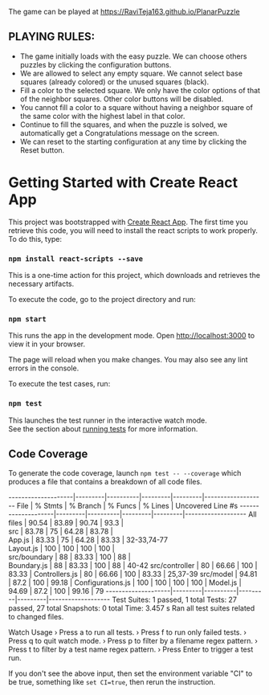 The game can be played at https://RaviTeja163.github.io/PlanarPuzzle

## PLAYING RULES:
- The game initially loads with the easy puzzle. We can choose others puzzles by clicking the configuration buttons.
- We are allowed to select any empty square. We cannot select base squares (already colored) or the unused squares (black).
- Fill a color to the selected square. We only have the color options of that of the neighbor squares. Other color buttons will be disabled. 
- You cannot fill a color to a square without having a neighbor square of the same color with the highest label in that color.
- Continue to fill the squares, and when the puzzle is solved, we automatically get a Congratulations message on the screen.
- We can reset to the starting configuration at any time by clicking the Reset button.


# Getting Started with Create React App

This project was bootstrapped with [Create React App](https://github.com/facebook/create-react-app).
The first time you retrieve this code, you will need to install the react scripts to work properly. To do this, type:

### `npm install react-scripts --save`

This is a one-time action for this project, which downloads and retrieves the necessary artifacts.

To execute the code, go to the project directory and run:

### `npm start`

This runs the app in the development mode.
Open [http://localhost:3000](http://localhost:3000) to view it in your browser.

The page will reload when you make changes. You may also see any lint errors in the console.

To execute the test cases, run:

### `npm test`

This launches the test runner in the interactive watch mode.\
See the section about [running tests](https://facebook.github.io/create-react-app/docs/running-tests) for more information.


## Code Coverage

To generate the code coverage, launch `npm test -- --coverage` which produces a file that contains a breakdown of all code files.

--------------------|---------|----------|---------|---------|-------------------
File                | % Stmts | % Branch | % Funcs | % Lines | Uncovered Line #s 
--------------------|---------|----------|---------|---------|-------------------
All files           |   90.54 |    83.89 |   90.74 |    93.3 |                   
 src                |   83.78 |       75 |   64.28 |   83.78 |                   
  App.js            |   83.33 |       75 |   64.28 |   83.33 | 32-33,74-77       
  Layout.js         |     100 |      100 |     100 |     100 |                   
 src/boundary       |      88 |    83.33 |     100 |      88 |                   
  Boundary.js       |      88 |    83.33 |     100 |      88 | 40-42
 src/controller     |      80 |    66.66 |     100 |   83.33 | 
  Controllers.js    |      80 |    66.66 |     100 |   83.33 | 25,37-39
 src/model          |   94.81 |     87.2 |     100 |   99.18 | 
  Configurations.js |     100 |      100 |     100 |     100 | 
  Model.js          |   94.69 |     87.2 |     100 |   99.16 | 79
--------------------|---------|----------|---------|---------|-------------------
Test Suites: 1 passed, 1 total
Tests:       27 passed, 27 total
Snapshots:   0 total
Time:        3.457 s
Ran all test suites related to changed files.

Watch Usage
 › Press a to run all tests.
 › Press f to run only failed tests.
 › Press q to quit watch mode.
 › Press p to filter by a filename regex pattern.
 › Press t to filter by a test name regex pattern.
 › Press Enter to trigger a test run.

If you don't see the above input, then set the environment variable "CI" to be true, something like `set CI=true`, then rerun the instruction.

